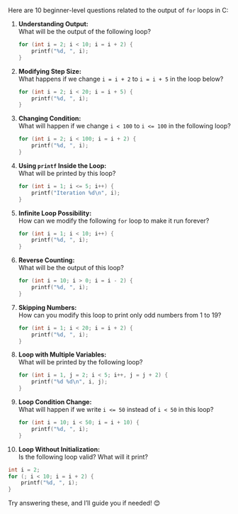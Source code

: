 Here are 10 beginner-level questions related to the output of `for` loops in C:  

1. **Understanding Output:**  
   What will be the output of the following loop?  
   ```c
   for (int i = 2; i < 10; i = i + 2) {
       printf("%d, ", i);
   }
   ```
   
2. **Modifying Step Size:**  
   What happens if we change `i = i + 2` to `i = i + 5` in the loop below?  
   ```c
   for (int i = 2; i < 20; i = i + 5) {
       printf("%d, ", i);
   }
   ```
   
3. **Changing Condition:**  
   What will happen if we change `i < 100` to `i <= 100` in the following loop?  
   ```c
   for (int i = 2; i < 100; i = i + 2) {
       printf("%d, ", i);
   }
   ```
   
4. **Using `printf` Inside the Loop:**  
   What will be printed by this loop?  
   ```c
   for (int i = 1; i <= 5; i++) {
       printf("Iteration %d\n", i);
   }
   ```
   
5. **Infinite Loop Possibility:**  
   How can we modify the following `for` loop to make it run forever?  
   ```c
   for (int i = 1; i < 10; i++) {
       printf("%d, ", i);
   }
   ```
   
6. **Reverse Counting:**  
   What will be the output of this loop?  
   ```c
   for (int i = 10; i > 0; i = i - 2) {
       printf("%d, ", i);
   }
   ```
   
7. **Skipping Numbers:**  
   How can you modify this loop to print only odd numbers from 1 to 19?  
   ```c
   for (int i = 1; i < 20; i = i + 2) {
       printf("%d, ", i);
   }
   ```
   
8. **Loop with Multiple Variables:**  
   What will be printed by the following loop?  
   ```c
   for (int i = 1, j = 2; i < 5; i++, j = j + 2) {
       printf("%d %d\n", i, j);
   }
   ```
   
9. **Loop Condition Change:**  
   What will happen if we write `i <= 50` instead of `i < 50` in this loop?  
   ```c
   for (int i = 10; i < 50; i = i + 10) {
       printf("%d, ", i);
   }
   ```
   
10. **Loop Without Initialization:**  
   Is the following loop valid? What will it print?  
   ```c
   int i = 2;
   for (; i < 10; i = i + 2) {
       printf("%d, ", i);
   }
   ```
   
Try answering these, and I’ll guide you if needed! 😊